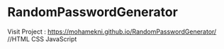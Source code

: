 # RandomPasswordGenerator
Visit Project : https://mohamekni.github.io/RandomPasswordGenerator/
//HTML CSS JavaScript
